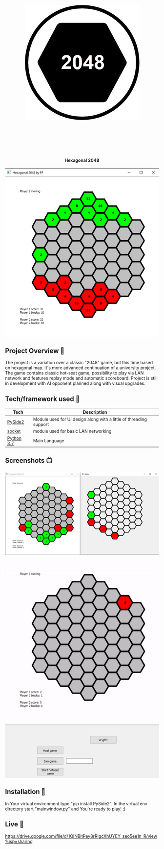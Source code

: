 <h1 align="center">

<br>

<p align="center">
<img src="https://github.com/FilipFl/hex2048/blob/master/readmestuff/hex.jpg"  alt="Logo">
</p>

<br>

<br>

</h1>

<h4 align="center">Hexagonal 2048</h4>

<p align="center">
  <a >
    <img src="https://github.com/FilipFl/hex2048/blob/master/readmestuff/screen1.png"
         alt="Screenshot">
  </a>
</p>

## Project Overview 🎉
The project is a variation over a classic "2048" game, but this time based on hexagonal map. It's more advanced continuation of a university project. The game contains classic hot-seat game, possibility to play via LAN network and features replay mode and automatic scoreboard. Project is still in development with AI opponent planned along with visual upgrades.
## Tech/framework used 🔧

| Tech                                                    | Description                              |
| ------------------------------------------------------- | ---------------------------------------- |
| [PySide2](X)                           | Module used for UI design along with a little of threading support   |
| [socket](X)                           | module used for basic LAN networking    |
| [Python 3.7](X)                           | Main Language   |




## Screenshots 📺

<p align="center">
    <img src="https://github.com/FilipFl/hex2048/blob/master/readmestuff/screen2.png" alt="Screenshot">
</p>

<p align="center">
    <img src="https://github.com/FilipFl/hex2048/blob/master/readmestuff/screen4.gif" alt="Screenshot">
</p>

<p align="center">
    <img src="https://github.com/FilipFl/hex2048/blob/master/readmestuff/screen3.png" alt="Screenshot">
</p>


## Installation 💾

In Your virtual environment type "pip install PySide2". In the virtual env directory start "mainwindow.py" and You're ready to play! ;)


## Live 📍
https://drive.google.com/file/d/1QINBltPey8rRIgcXhUYEY_seo5ee1n_R/view?usp=sharing

